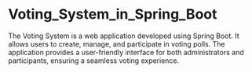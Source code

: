 # Voting_System_in_Spring_Boot
The Voting System is a web application developed using Spring Boot. It allows users to create, manage, and participate in voting polls. The application provides a user-friendly interface for both administrators and participants, ensuring a seamless voting experience.
